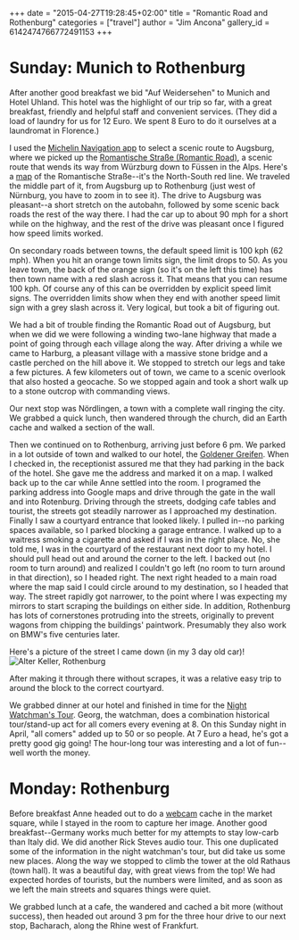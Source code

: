 +++
date = "2015-04-27T19:28:45+02:00"
title = "Romantic Road and Rothenburg"
categories = ["travel"]
author = "Jim Ancona"
gallery_id = 6142474766772491153
+++

# Sunday: Munich to Rothenburg
After another good breakfast we bid "Auf Weidersehen" to Munich and
Hotel Uhland. This hotel was the highlight of our trip so far, with a
great breakfast, friendly and helpful staff and convenient
services. (They did a load of laundry for us for 12 Euro. We spent 8
Euro to do it ourselves at a laundromat in Florence.)

I used the
[Michelin Navigation app](https://play.google.com/store/apps/details?id=com.viamichelin.android.michelintraffic&hl=en)
to select a scenic route to Augsburg, where we picked up the
[Romantische Straße (Romantic Road)](http://www.romantischestrasse.de/index.php?id=erleben&L=0),
a scenic route that wends its way from Würzburg down to Füssen in the
Alps.  Here's a
[map](https://www.google.com/maps/d/viewer?mid=zcH7qU2CLLP8.kr76zsSEji7k)
of the Romantische Straße--it's the North-South red line. We 
traveled the middle part of it, from Augsburg up to Rothenburg (just
west of Nürnburg, you have to zoom in to see it). The
drive to Augsburg was pleasant--a short stretch on the autobahn,
followed by some scenic back roads the rest of the way there. I had
the car up to about 90 mph for a short while on the highway, and the
rest of the drive was pleasant once I figured how speed limits worked.

On secondary roads between towns, the default speed limit is 100 kph
(62 mph). When you hit an orange town limits sign, the limit drops to
50. As you leave town, the back of the orange sign (so it's on the
left this time) has then town name with a red slash across it. That
means that you can resume 100 kph. Of course any of this can be
overridden by explicit speed limit signs. The overridden limits show
when they end with another speed limit sign with a grey slash across
it. Very logical, but took a bit of figuring out.

We had a bit of trouble finding the Romantic Road out of Augsburg, but
when we did we were following a winding two-lane highway that made a
point of going through each village along the way. After driving a
while we came to Harburg, a pleasant village with a massive stone
bridge and a castle perched on the hill above it. We stopped to
stretch our legs and take a few pictures. A few kilometers out of town,
we came to a scenic overlook that also hosted a geocache. So we
stopped again and took a short walk up to a stone outcrop with
commanding views.

Our next stop was Nördlingen, a town with a complete wall ringing the
city. We grabbed a quick lunch, then wandered through the church, did
an Earth cache and walked a section of the wall.

Then we continued on to
Rothenburg, arriving just before 6 pm. We parked in a lot outside of
town and walked to our hotel, the
[Goldener Greifen](http://www.gasthof-greifen-rothenburg.de/english.html).
When I checked in, the receptionist
assured me that they had parking in the back of the hotel. She gave me
the address and marked it on a map. I walked back up to the car while
Anne settled into the room. I programed the parking address into
Google maps and drive through the gate in the wall and into
Rotenburg. Driving through the streets, dodging cafe tables and
tourist, the streets got steadily narrower as I approached my
destination. Finally I saw a courtyard entrance that looked likely. I
pulled in--no parking spaces available, so I parked blocking a garage
entrance. I walked up to a waitress smoking a cigarette and asked if I
was in the right place. No, she told me, I was in the courtyard of the
restaurant next door to my hotel. I should pull head out and around
the corner to the left. I backed out (no room to turn around) and
realized I couldn't go left (no room to turn around in that
direction), so I headed right. The next right headed to a main road
where the map said I could circle around to my destination, so I
headed that way. The street rapidly got narrower, to the point where I
was expecting my mirrors to start scraping the buildings on either
side. In addition, Rothenburg has lots of cornerstones protruding into
the streets, originally to prevent wagons from chipping the
buildings' paintwork. Presumably they also work on BMW's five centuries
later.

Here's a picture of the street I came down (in my 3 day old car)!
![Alter Keller, Rothenburg](https://lh3.googleusercontent.com/-AmCsVBp5yfM/VT9AxYysmRI/AAAAAAAACNM/LRM6b19vytE/s800/_DSC0323.jpg)

After making it through there without scrapes, it was a relative easy
trip to around the block to the correct courtyard.

We grabbed dinner at our hotel and finished in time for the
[Night Watchman's Tour](http://www.nightwatchman.de/index.php?cat=147&cl2=141&cl3=147&sprache=ENG).
Georg, the
watchman, does a combination historical tour/stand-up act for all comers
every evening at 8. On this Sunday night in April, "all comers" added
up to 50 or so people. At 7 Euro a head, he's got a pretty good gig
going! The hour-long tour was interesting and a lot of fun--well worth
the money.

# Monday: Rothenburg

Before breakfast Anne headed out to do a
[webcam](http://www.tourismus.rothenburg.de/index.php?id=481) cache in the market
square, while I stayed in the room to capture her image. Another good
breakfast--Germany works much better for my attempts to stay low-carb
than Italy did. We did another Rick Steves audio tour. This one
duplicated some of the information in the night watchman's tour, but
did take us some new places. Along the way we stopped to climb the
tower at the old Rathaus (town hall). It was a beautiful day, with
great views from the top! We had expected hordes of tourists, but the
numbers were limited, and as soon as we left the main streets and
squares things were quiet.

We grabbed lunch at a cafe, the wandered and cached a bit more
(without success), then headed out around 3 pm for the three hour
drive to our next stop, Bacharach, along the Rhine west of Frankfurt.

